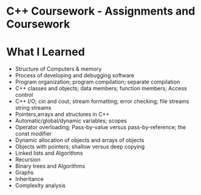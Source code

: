 # C++ Coursework - Assignments and Coursework

# What I Learned
* Structure of Computers & memory
* Process of developing and debugging software
* Program organization; program compilation; separate compilation
* C++ classes and objects; data members; function members; Access control
* C++ I/O; cin and cout; stream formatting; error checking; file streams string streams
* Pointers,arrays and structures in C++
* Automatic/global/dynamic variables; scopes
* Operator overloading; Pass-by-value versus pass-by-reference; the const modifier
* Dynamic allocation of objects and arrays of objects
* Objects with pointers; shallow versus deep copying
* Linked lists and Algorithms 
* Recursion
* Binary trees and Algorithms 
* Graphs
* Inheritance
* Complexity analysis



